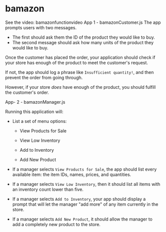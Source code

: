 # bamazon

See the video: bamazonfunctionvideo
App 1 - bamazonCustomer.js
The app prompts users with two messages.

   * The first should ask them the ID of the product they would like to buy.
   * The second message should ask how many units of the product they would like to buy.

Once the customer has placed the order, your application should check if your store has enough of the product to meet the customer's request.

   If not, the app should log a phrase like `Insufficient quantity!`, and then prevent the order from going through.

However, if your store _does_ have enough of the product, you should fulfill the customer's order.

App- 2 - bamazonManager.js

Running this application will:

  * List a set of menu options:

    * View Products for Sale
    
    * View Low Inventory
    
    * Add to Inventory
    
    * Add New Product

  * If a manager selects `View Products for Sale`, the app should list every available item: the item IDs, names, prices, and quantities.

  * If a manager selects `View Low Inventory`, then it should list all items with an inventory count lower than five.

  * If a manager selects `Add to Inventory`, your app should display a prompt that will let the manager "add more" of any item currently in the store.

  * If a manager selects `Add New Product`, it should allow the manager to add a completely new product to the store.

